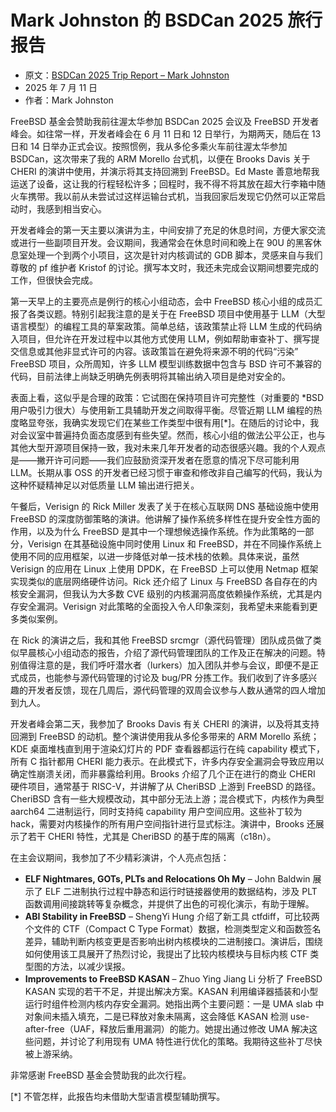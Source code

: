 # Mark Johnston 的 BSDCan 2025 旅行报告

- 原文：[BSDCan 2025 Trip Report – Mark Johnston](https://freebsdfoundation.org/blog/bsdcan-2025-trip-report-mark-johnston/)
- 2025 年 7 月 11 日
- 作者：Mark Johnston

FreeBSD 基金会赞助我前往渥太华参加 BSDCan 2025 会议及 FreeBSD 开发者峰会。如往常一样，开发者峰会在 6 月 11 日和 12 日举行，为期两天，随后在 13 日和 14 日举办正式会议。按照惯例，我从多伦多乘火车前往渥太华参加 BSDCan，这次带来了我的 ARM Morello 台式机，以便在 Brooks Davis 关于 CHERI 的演讲中使用，并演示将其支持回溯到 FreeBSD。Ed Maste 善意地帮我运送了设备，这让我的行程轻松许多；回程时，我不得不将其放在超大行李箱中随火车携带。我以前从未尝试过这样运输台式机，当我回家后发现它仍然可以正常启动时，我感到相当安心。

开发者峰会的第一天主要以演讲为主，中间安排了充足的休息时间，方便大家交流或进行一些副项目开发。会议期间，我通常会在休息时间和晚上在 90U 的黑客休息室处理一个到两个小项目，这次是针对内核调试的 GDB 脚本，灵感来自与我们尊敬的 pf 维护者 Kristof 的讨论。撰写本文时，我还未完成会议期间想要完成的工作，但很快会完成。

第一天早上的主要亮点是例行的核心小组动态，会中 FreeBSD 核心小组的成员汇报了各类议题。特别引起我注意的是关于在 FreeBSD 项目中使用基于 LLM（大型语言模型）的编程工具的草案政策。简单总结，该政策禁止将 LLM 生成的代码纳入项目，但允许在开发过程中以其他方式使用 LLM，例如帮助审查补丁、撰写提交信息或其他非显式许可的内容。该政策旨在避免将来源不明的代码“污染” FreeBSD 项目，众所周知，许多 LLM 模型训练数据中包含与 BSD 许可不兼容的代码，目前法律上尚缺乏明确先例表明将其输出纳入项目是绝对安全的。

表面上看，这似乎是合理的政策：它试图在保持项目许可完整性（对重要的 \*BSD 用户吸引力很大）与使用新工具辅助开发之间取得平衡。尽管近期 LLM 编程的热度略显夸张，我确实发现它们在某些工作类型中很有用\[*]。在随后的讨论中，我对会议室中普遍持负面态度感到有些失望。然而，核心小组的做法公平公正，也与其他大型开源项目保持一致，我对未来几年开发者的动态很感兴趣。我的个人观点是——撇开许可问题——我们应鼓励资深开发者在愿意的情况下尽可能利用 LLM。长期从事 OSS 的开发者已经习惯于审查和修改非自己编写的代码，我认为这种怀疑精神足以对低质量 LLM 输出进行把关。

午餐后，Verisign 的 Rick Miller 发表了关于在核心互联网 DNS 基础设施中使用 FreeBSD 的深度防御策略的演讲。他讲解了操作系统多样性在提升安全性方面的作用，以及为什么 FreeBSD 是其中一个理想候选操作系统。作为此策略的一部分，Verisign 在其基础设施中同时使用 Linux 和 FreeBSD，并在不同操作系统上使用不同的应用框架，以进一步降低对单一技术栈的依赖。具体来说，虽然 Verisign 的应用在 Linux 上使用 DPDK，在 FreeBSD 上可以使用 Netmap 框架实现类似的底层网络硬件访问。Rick 还介绍了 Linux 与 FreeBSD 各自存在的内核安全漏洞，但我认为大多数 CVE 级别的内核漏洞高度依赖操作系统，尤其是内存安全漏洞。Verisign 对此策略的全面投入令人印象深刻，我希望未来能看到更多类似案例。

在 Rick 的演讲之后，我和其他 FreeBSD srcmgr（源代码管理）团队成员做了类似早晨核心小组动态的报告，介绍了源代码管理团队的工作及正在解决的问题。特别值得注意的是，我们呼吁潜水者（lurkers）加入团队并参与会议，即便不是正式成员，也能参与源代码管理的讨论及 bug/PR 分拣工作。我们收到了许多感兴趣的开发者反馈，现在几周后，源代码管理的双周会议参与人数从通常的四人增加到九人。

开发者峰会第二天，我参加了 Brooks Davis 有关 CHERI 的演讲，以及将其支持回溯到 FreeBSD 的动机。整个演讲使用我从多伦多带来的 ARM Morello 系统；KDE 桌面堆栈直到用于渲染幻灯片的 PDF 查看器都运行在纯 capability 模式下，所有 C 指针都用 CHERI 能力表示。在此模式下，许多内存安全漏洞会导致应用以确定性崩溃关闭，而非暴露给利用。Brooks 介绍了几个正在进行的商业 CHERI 硬件项目，通常基于 RISC-V，并讲解了从 CheriBSD 上游到 FreeBSD 的路径。CheriBSD 含有一些大规模改动，其中部分无法上游；混合模式下，内核作为典型 aarch64 二进制运行，同时支持纯 capability 用户空间应用。这些补丁较为 hack，需要对内核操作的所有用户空间指针进行显式标注。演讲中，Brooks 还展示了若干 CHERI 特性，尤其是 CheriBSD 的基于库的隔离（c18n）。

在主会议期间，我参加了不少精彩演讲，个人亮点包括：

* **ELF Nightmares, GOTs, PLTs and Relocations Oh My** – John Baldwin 展示了 ELF 二进制执行过程中静态和运行时链接器使用的数据结构，涉及 PLT 函数调用间接跳转等复杂概念，并提供了出色的可视化演示，有助于理解。
* **ABI Stability in FreeBSD** – ShengYi Hung 介绍了新工具 ctfdiff，可比较两个文件的 CTF（Compact C Type Format）数据，检测类型定义和函数签名差异，辅助判断内核变更是否影响出树内核模块的二进制接口。演讲后，围绕如何使用该工具展开了热烈讨论，我提出了比较内核模块与目标内核 CTF 类型图的方法，以减少误报。
* **Improvements to FreeBSD KASAN** – Zhuo Ying Jiang Li 分析了 FreeBSD KASAN 实现的若干不足，并提出解决方案。KASAN 利用编译器插装和小型运行时组件检测内核内存安全漏洞。她指出两个主要问题：一是 UMA slab 中对象间未插入填充，二是已释放对象未隔离，这会降低 KASAN 检测 use-after-free（UAF，释放后重用漏洞）的能力。她提出通过修改 UMA 解决这些问题，并讨论了利用现有 UMA 特性进行优化的策略。我期待这些补丁尽快被上游采纳。

非常感谢 FreeBSD 基金会赞助我的此次行程。

\[*] 不管怎样，此报告均未借助大型语言模型辅助撰写。
